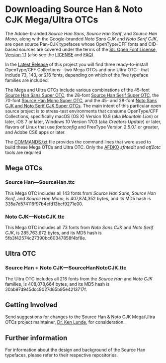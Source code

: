 # Downloading Source Han &amp; Noto CJK Mega/Ultra OTCs

The Adobe-branded *Source Han Sans*, *Source Han Serif*, and *Source Han Mono*, along with the Google-branded *Noto Sans CJK* and *Noto Serif CJK*, are open source Pan-CJK typefaces whose OpenType/CFF fonts and CID-based sources are covered under the terms of the [SIL Open Font License, Version 1.1](http://scripts.sil.org/OFL) (also see the [LICENSE](LICENSE.md) and [FAQ](http://scripts.sil.org/cms/scripts/page.php?item_id=OFL-FAQ_web)).

In the [Latest Release](https://github.com/adobe-fonts/source-han-super-otc/releases/latest) of this project you will find three ready-to-install OpenType/CFF Collections&mdash;two Mega OTCs and one Ultra OTC&mdash;that include 73, 143, or 216 fonts, depending on which of the five typeface families are included.

The Mega and Ultra OTCs include various combinations of the 45-font [Source Han Sans Super OTC](https://github.com/adobe-fonts/source-han-sans/releases/latest/), the 28-font [Source Han Serif Super OTC](https://github.com/adobe-fonts/source-han-serif/releases/latest/), the 70-font [Source Han Mono Super OTC](https://github.com/adobe-fonts/source-han-mono/releases/latest/), and the 45- and 28-font [Noto Sans CJK and Noto Serif CJK Super OTCs](https://github.com/googlefonts/noto-cjk/). The main intent of this particular open source project is to stress-test environments that consume OpenType/CFF Collections, specifically macOS (OS X) Version 10.8 (aka *Mountain Lion*) or later, iOS 7 or later, Windows 10 Version 1703 (aka *Creators Update*) or later, flavors of Linux that use *fontconfig* and FreeType Version 2.5.0.1 or greater, and Adobe CS6 apps or later.

The [COMMANDS.txt](COMMANDS.txt) file provides the command lines that were used to build these Mega OTCs and Ultra OTC. Only the [AFDKO](https://github.com/adobe-type-tools/afdko/) *sfntedit* and *otf2otc* tools are required.

## Mega OTCs

### Source Han&mdash;SourceHan.ttc

This Mega OTC includes all 143 fonts from *Source Han Sans*, *Source Han Serif*, and *Source Han Mono*, is 407,874,352 bytes, and its MD5 hash is 335a7d574116f97b4efd13bcf9271e00.

### Noto CJK&mdash;NotoCJK.ttc

This Mega OTC includes all 73 fonts from *Noto Sans CJK* and *Noto Serif CJK*, is 285,763,672 bytes, and its MD5 hash is 5fb3f42574c27390bc60347858f4bf8e.

## Ultra OTC

### Source Han + Noto CJK&mdash;SourceHanNotoCJK.ttc

The Ultra OTC includes all 216 fonts from the *Source Han* and *Noto CJK* families, is 408,078,664 bytes, and its MD5 hash is 20ab97d945dcc9027d65b95e4213717f.

## Getting Involved

Send suggestions for changes to the Source Han &amp; Noto CJK Mega/Ultra OTCs project maintainer, [Dr. Ken Lunde](mailto:lunde@adobe.com?subject=[GitHub]%20Source%20Han%20Super%20OTC), for consideration.

## Further information

For information about the design and background of the Source Han typefaces, please refer to their respective repositories.

